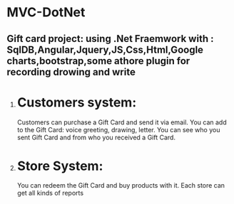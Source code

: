 # MVC-DotNet
## Gift card project: using .Net Fraemwork with : SqlDB,Angular,Jquery,JS,Css,Html,Google charts,bootstrap,some athore plugin for recording drowing and write

1. # Customers system:
   Customers can purchase a Gift Card and send it via email.
   You can add to the Gift Card: voice greeting, drawing, letter.
   You can see who you sent Gift Card and from who you received a Gift Card.
   
2. # Store System:
   You can redeem the Gift Card and buy products with it.
   Each store can get all kinds of reports
